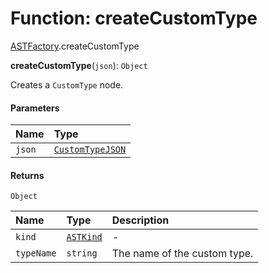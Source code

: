# Function: createCustomType

[ASTFactory](/auto-docs/variable-core/modules/ASTFactory.md).createCustomType

**createCustomType**(`json`): `Object`

Creates a `CustomType` node.

#### Parameters

| Name | Type |
| :------ | :------ |
| `json` | [`CustomTypeJSON`](/auto-docs/variable-core/interfaces/CustomTypeJSON.md) |

#### Returns

`Object`

| Name | Type | Description |
| :------ | :------ | :------ |
| `kind` | [`ASTKind`](/auto-docs/variable-core/enums/ASTKind.md) | - |
| `typeName` | `string` | The name of the custom type. |
